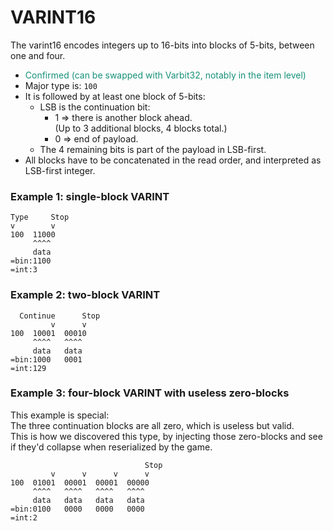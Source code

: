 # VARINT16

The varint16 encodes integers up to 16-bits into blocks of 5-bits, between one and four.

- <span style="color: rgb(22, 145, 121);">Confirmed (can be swapped with Varbit32, notably in the item level)</span>
- Major type is: `100`
- It is followed by at least one block of 5-bits:
    - LSB is the continuation bit:
        - 1 => there is another block ahead.  
          (Up to 3 additional blocks, 4 blocks total.)
        - 0 => end of payload.
    - The 4 remaining bits is part of the payload in LSB-first.
- All blocks have to be concatenated in the read order, and interpreted as LSB-first integer.

### Example 1: single-block VARINT
```
Type     Stop
v        v
100  11000
     ^^^^
     data
=bin:1100
=int:3
```

### Example 2: two-block VARINT

```
  Continue      Stop
         v      v
100  10001  00010
     ^^^^   ^^^^
     data   data
=bin:1000   0001
=int:129
```

### Example 3: four-block VARINT with useless zero-blocks

This example is special:   
The three continuation blocks are all zero, which is useless but valid.   
This is how we discovered this type, by injecting those zero-blocks and see if they'd collapse when reserialized by the game.

```
                              Stop
         v      v      v      v
100  01001  00001  00001  00000
     ^^^^   ^^^^   ^^^^   ^^^^
     data   data   data   data
=bin:0100   0000   0000   0000
=int:2
```
